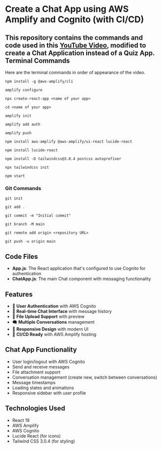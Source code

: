 Create a Chat App using AWS Amplify and Cognito (with CI/CD)
============================================================

This repository contains the commands and code used in this [YouTube Video](https://www.youtube.com/watch?v=ma1FA2be8Ac), modified to create a Chat Application instead of a Quiz App.
Terminal Commands
-----------------

Here are the terminal commands in order of appearance of the video.

`npm install -g @aws-amplify/cli`

`amplify configure`

`npx create-react-app <name of your app>`

`cd <name of your app>`

`amplify init`

`amplify add auth`

`amplify push`

`npm install aws-amplify @aws-amplify/ui-react lucide-react`

`npm install lucide-react`

`npm install -D tailwindcss@3.0.4 postcss autoprefixer`

`npx tailwindcss init`

`npm start`

### Git Commands 

`git init`

`git add .`

`git commit -m "Initial commit"`

`git branch -M main`

`git remote add origin <repository URL>`

`git push -u origin main`

Code Files
----------

-   **App.js**: The React application that's configured to use Cognito for authentication
-   **ChatApp.js**: The main Chat component with messaging functionality

Features
--------

-   🔐 **User Authentication** with AWS Cognito
-   💬 **Real-time Chat Interface** with message history
-   📁 **File Upload Support** with preview
-   🗨️ **Multiple Conversations** management
-   📱 **Responsive Design** with modern UI
-   🚀 **CI/CD Ready** with AWS Amplify hosting

Chat App Functionality
----------------------

-   User login/logout with AWS Cognito
-   Send and receive messages
-   File attachment support
-   Conversation management (create new, switch between conversations)
-   Message timestamps
-   Loading states and animations
-   Responsive sidebar with user profile

Technologies Used
-----------------

-   React 19
-   AWS Amplify
-   AWS Cognito
-   Lucide React (for icons)
-   Tailwind CSS 3.0.4 (for styling)
